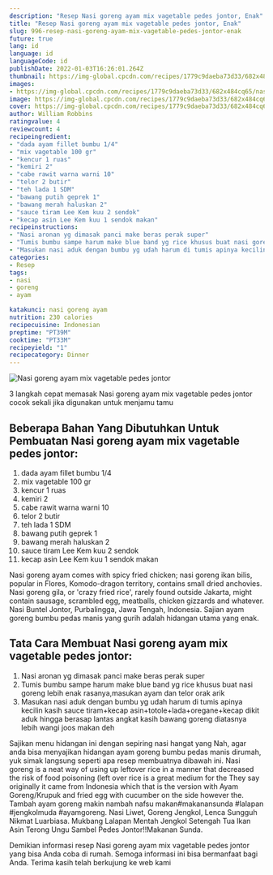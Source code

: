 ```yaml
---
description: "Resep Nasi goreng ayam mix vagetable pedes jontor, Enak"
title: "Resep Nasi goreng ayam mix vagetable pedes jontor, Enak"
slug: 996-resep-nasi-goreng-ayam-mix-vagetable-pedes-jontor-enak
future: true
lang: id
language: id
languageCode: id
publishDate: 2022-01-03T16:26:01.264Z 
thumbnail: https://img-global.cpcdn.com/recipes/1779c9daeba73d33/682x484cq65/nasi-goreng-ayam-mix-vagetable-pedes-jontor-foto-resep-utama.png
images:
- https://img-global.cpcdn.com/recipes/1779c9daeba73d33/682x484cq65/nasi-goreng-ayam-mix-vagetable-pedes-jontor-foto-resep-utama.png
image: https://img-global.cpcdn.com/recipes/1779c9daeba73d33/682x484cq65/nasi-goreng-ayam-mix-vagetable-pedes-jontor-foto-resep-utama.png
cover: https://img-global.cpcdn.com/recipes/1779c9daeba73d33/682x484cq65/nasi-goreng-ayam-mix-vagetable-pedes-jontor-foto-resep-utama.png
author: William Robbins
ratingvalue: 4
reviewcount: 4
recipeingredient:
- "dada ayam fillet bumbu 1/4"
- "mix vagetable 100 gr"
- "kencur 1 ruas"
- "kemiri 2"
- "cabe rawit warna warni 10"
- "telor 2 butir"
- "teh lada 1 SDM"
- "bawang putih geprek 1"
- "bawang merah haluskan 2"
- "sauce tiram Lee Kem kuu 2 sendok"
- "kecap asin Lee Kem kuu 1 sendok makan"
recipeinstructions:
- "Nasi aronan yg dimasak panci make beras perak super"
- "Tumis bumbu sampe harum make blue band yg rice khusus buat nasi goreng lebih enak rasanya,masukan ayam dan telor orak arik"
- "Masukan nasi aduk dengan bumbu yg udah harum di tumis apinya kecilin kasih sauce tiram+kecap asin+totole+lada+oregane+kecap dikit aduk hingga berasap lantas angkat kasih bawang goreng diatasnya lebih wangi joos makan deh"
categories:
- Resep
tags:
- nasi
- goreng
- ayam

katakunci: nasi goreng ayam 
nutrition: 230 calories
recipecuisine: Indonesian
preptime: "PT39M"
cooktime: "PT33M"
recipeyield: "1"
recipecategory: Dinner
---
```



![Nasi goreng ayam mix vagetable pedes jontor](https://img-global.cpcdn.com/recipes/1779c9daeba73d33/682x484cq65/nasi-goreng-ayam-mix-vagetable-pedes-jontor-foto-resep-utama.png)

3 langkah cepat memasak  Nasi goreng ayam mix vagetable pedes jontor cocok sekali jika digunakan untuk menjamu tamu

<!--inarticleads1-->

## Beberapa Bahan Yang Dibutuhkan Untuk Pembuatan Nasi goreng ayam mix vagetable pedes jontor:

1. dada ayam fillet bumbu 1/4
1. mix vagetable 100 gr
1. kencur 1 ruas
1. kemiri 2
1. cabe rawit warna warni 10
1. telor 2 butir
1. teh lada 1 SDM
1. bawang putih geprek 1
1. bawang merah haluskan 2
1. sauce tiram Lee Kem kuu 2 sendok
1. kecap asin Lee Kem kuu 1 sendok makan

Nasi goreng ayam comes with spicy fried chicken; nasi goreng ikan bilis, popular in Flores, Komodo-dragon territory, contains small dried anchovies. Nasi goreng gila, or &#39;crazy fried rice&#39;, rarely found outside Jakarta, might contain sausage, scrambled egg, meatballs, chicken gizzards and whatever. Nasi Buntel Jontor, Purbalingga, Jawa Tengah, Indonesia. Sajian ayam goreng bumbu pedas manis yang gurih adalah hidangan utama yang enak. 

<!--inarticleads2-->

## Tata Cara Membuat Nasi goreng ayam mix vagetable pedes jontor:

1. Nasi aronan yg dimasak panci make beras perak super
1. Tumis bumbu sampe harum make blue band yg rice khusus buat nasi goreng lebih enak rasanya,masukan ayam dan telor orak arik
1. Masukan nasi aduk dengan bumbu yg udah harum di tumis apinya kecilin kasih sauce tiram+kecap asin+totole+lada+oregane+kecap dikit aduk hingga berasap lantas angkat kasih bawang goreng diatasnya lebih wangi joos makan deh


Sajikan menu hidangan ini dengan sepiring nasi hangat yang Nah, agar anda bisa menyajikan hidangan ayam goreng bumbu pedas manis dirumah, yuk simak langsung seperti apa resep membuatnya dibawah ini. Nasi goreng is a neat way of using up leftover rice in a manner that decreased the risk of food poisoning (left over rice is a great medium for the They say originally it came from Indonesia which that is the version with Ayam Goreng/Krupuk and fried egg with cucumber on the side however the. Tambah ayam goreng makin nambah nafsu makan#makanansunda #lalapan #jengkolmuda #ayamgoreng. Nasi Liwet, Goreng Jengkol, Lenca Sungguh Nikmat Luarbiasa. Mukbang Lalapan Mentah Jengkol Setengah Tua lkan Asin Terong Ungu Sambel Pedes Jontor‼Makanan Sunda. 

Demikian informasi  resep Nasi goreng ayam mix vagetable pedes jontor   yang bisa Anda coba di rumah. Semoga informasi ini bisa bermanfaat bagi Anda. Terima kasih telah berkujung ke web kami
